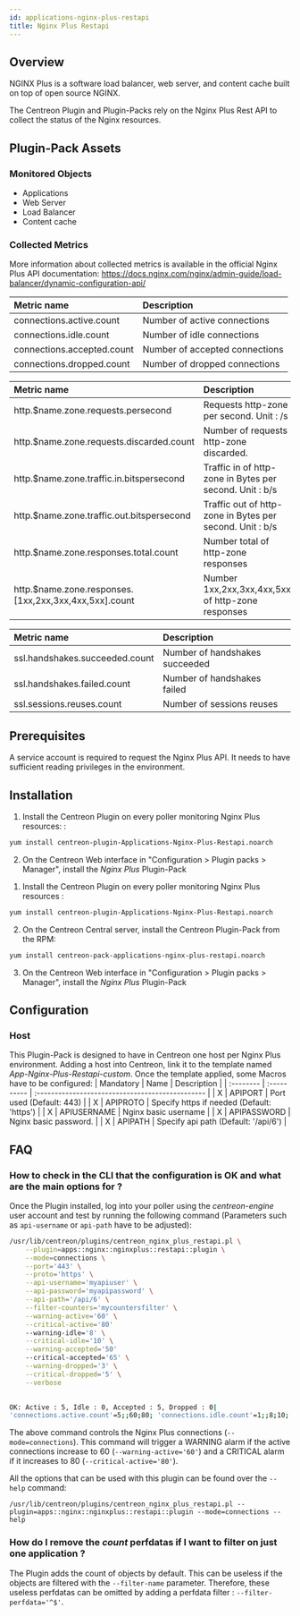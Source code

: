 ```yaml
---
id: applications-nginx-plus-restapi
title: Nginx Plus Restapi
---
```


## Overview

NGINX Plus is a software load balancer, web server, and content cache built on top of open source NGINX.

The Centreon Plugin and Plugin-Packs rely on the Nginx Plus Rest API to collect the status of the Nginx resources.

## Plugin-Pack Assets

### Monitored Objects

* Applications
* Web Server
* Load Balancer
* Content cache

### Collected Metrics

More information about collected metrics is available in the official Nginx Plus API documentation: https://docs.nginx.com/nginx/admin-guide/load-balancer/dynamic-configuration-api/

<!--DOCUSAURUS_CODE_TABS-->

<!--Connections-->

| Metric name                 | Description                    |
| :-------------------------- | :----------------------------- |
| connections.active.count    | Number of active connections   |
| connections.idle.count      | Number of idle connections     |
| connections.accepted.count  | Number of accepted connections |
| connections.dropped.count   | Number of dropped connections  |

<!--Http-Zone-->

| Metric name                                             | Description                                              |
| :------------------------------------------------------ | :------------------------------------------------------- |
| http.$name.zone.requests.persecond                      | Requests http-zone per second. Unit : /s                 |
| http.$name.zone.requests.discarded.count                | Number of requests http-zone discarded.                  |
| http.$name.zone.traffic.in.bitspersecond                | Traffic in of http-zone in Bytes per second. Unit : b/s  |
| http.$name.zone.traffic.out.bitspersecond               | Traffic out of http-zone in Bytes per second. Unit : b/s |
| http.$name.zone.responses.total.count                   | Number total of http-zone responses                      |
| http.$name.zone.responses.[1xx,2xx,3xx,4xx,5xx].count   | Number 1xx,2xx,3xx,4xx,5xx of http-zone responses        |

<!--Ssl-->

| Metric name                      | Description                     |
| :------------------------------- | :------------------------------ |
| ssl.handshakes.succeeded.count   | Number of handshakes succeeded  |
| ssl.handshakes.failed.count      | Number of handshakes failed     |
| ssl.sessions.reuses.count        | Number of sessions reuses       |


<!--END_DOCUSAURUS_CODE_TABS-->

## Prerequisites


A service account is required to request the Nginx Plus API. It needs to have sufficient reading privileges in the environment.

## Installation

<!--DOCUSAURUS_CODE_TABS-->

<!--Online IMP Licence & IT-100 Editions-->

1. Install the Centreon Plugin on every poller monitoring Nginx Plus resources: :

```bash
yum install centreon-plugin-Applications-Nginx-Plus-Restapi.noarch
```

2. On the Centreon Web interface in "Configuration > Plugin packs > Manager", install the *Nginx Plus* Plugin-Pack

<!--Offline IMP License-->

1. Install the Centreon Plugin on every poller monitoring Nginx Plus resources :

```bash
yum install centreon-plugin-Applications-Nginx-Plus-Restapi.noarch
```

2. On the Centreon Central server, install the Centreon Plugin-Pack from the RPM:

```bash
yum install centreon-pack-applications-nginx-plus-restapi.noarch
```

3. On the Centreon Web interface in "Configuration > Plugin packs > Manager", install the *Nginx Plus* Plugin-Pack


<!--END_DOCUSAURUS_CODE_TABS-->

## Configuration

### Host

This Plugin-Pack is designed to have in Centreon one host per Nginx Plus environment.
Adding a host into Centreon, link it to the template named *App-Nginx-Plus-Restapi-custom*.
Once the template applied, some Macros have to be configured:
| Mandatory | Name        | Description                                      |
| :-------- | :---------- | :----------------------------------------------- |
| X         | APIPORT     | Port used (Default: 443)                         |
| X         | APIPROTO    | Specify https if needed (Default: 'https')       |
| X         | APIUSERNAME | Nginx basic username                             |
| X         | APIPASSWORD | Nginx basic password.                            |
| X         | APIPATH     | Specify api path (Default: '/api/6')             |


## FAQ

### How to check in the CLI that the configuration is OK and what are the main options for ?

Once the Plugin installed, log into your poller using the *centreon-engine* user account and test 
by running the following command (Parameters such as ```api-username``` or ```api-path``` have to be adjusted):

```bash
/usr/lib/centreon/plugins/centreon_nginx_plus_restapi.pl \
    --plugin=apps::nginx::nginxplus::restapi::plugin \
	--mode=connections \
	--port='443' \
	--proto='https' \
	--api-username='myapiuser' \
	--api-password='myapipassword' \
	--api-path='/api/6' \
	--filter-counters='mycountersfilter' \
	--warning-active='60' \
	--critical-active='80'
	--warning-idle='8' \
	--critical-idle='10' \
    --warning-accepted='50' 
	--critical-accepted='65' \
	--warning-dropped='3' \
    --critical-dropped='5' \
	--verbose
	

OK: Active : 5, Idle : 0, Accepted : 5, Dropped : 0|
'connections.active.count'=5;;60;80; 'connections.idle.count'=1;;8;10; 'connections.accepted.count'=5;;50;65; 'connections.dropped.count'=0;;3;5;
```

The above command controls the Nginx Plus connections (```--mode=connections```).
This command will trigger a WARNING alarm if the active connections increase to 60 (```--warning-active='60'```)
and a CRITICAL alarm if it increases to 80 (```--critical-active='80'```).


All the options that can be used with this plugin can be found over the ```--help``` command:

```/usr/lib/centreon/plugins/centreon_nginx_plus_restapi.pl --plugin=apps::nginx::nginxplus::restapi::plugin --mode=connections --help```


### How do I remove the *count* perfdatas if I want to filter on just one application ?

The Plugin adds the count of objects by default. This can be useless if the objects are filtered with the ```--filter-name``` parameter.
Therefore, these useless perfdatas can be omitted by adding a perfdata filter : ```--filter-perfdata='^$'```.
